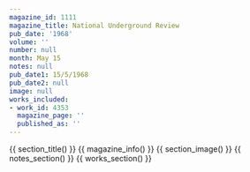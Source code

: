 ```yaml
---
magazine_id: 1111
magazine_title: National Underground Review
pub_date: '1968'
volume: ''
number: null
month: May 15
notes: null
pub_date1: 15/5/1968
pub_date2: null
image: null
works_included:
- work_id: 4353
  magazine_page: ''
  published_as: ''
---
```


{{ section_title() }}
{{ magazine_info() }}
{{ section_image() }}
{{ notes_section() }}
{{ works_section() }}
